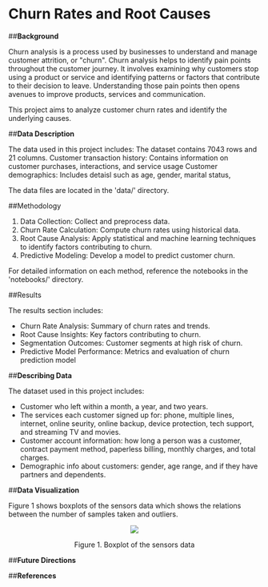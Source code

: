 # **Churn Rates and Root Causes**

##**Background**

Churn analysis is a process used by businesses to understand and manage customer attrition, or "churn".  Churn analysis helps to identify pain points throughout the customer journey.  It involves examining why customers stop using a product or service and identifying patterns or factors that contribute to their decision to leave.  Understanding those pain points then opens avenues to improve products, services and communication.

This project aims to analyze customer churn rates and identify the underlying causes.


##**Data Description**

The data used in this project includes:
The dataset contains 7043 rows and 21 columns.
Customer transaction history:  Contains information on customer purchases, interactions, and service usage
Customer demographics:  Includes detaisl such as age, gender, marital status, 


The data files are located in the 'data/' directory.


##Methodology

1. Data Collection:  Collect and preprocess data.
2. Churn Rate Calculation:  Compute churn rates using historical data.
3. Root Cause Analysis:  Apply statistical and machine learning techniques to identify factors contributing to churn.
4. Predictive Modeling:  Develop a model to predict customer churn.

For detailed information on each method, reference the notebooks in the 'notebooks/' directory.

##Results

The results section includes:

- Churn Rate Analysis:  Summary of churn rates and trends.
- Root Cause Insights:  Key factors contributing to churn.
- Segmentation Outcomes:  Customer segments at high risk of churn.
- Predictive Model Performance:  Metrics and evaluation of churn prediction model

##**Describing Data**

The dataset used in this project includes:

 - Customer who left within a month, a year, and two years.
 - The services each customer signed up for:  phone, multiple lines, internet, online seurity, online backup, device protection, tech support, and streaming TV and movies. 
 - Customer account information:  how long a person was a customer, contract payment method, paperless billing, monthly charges, and total charges. 
 - Demographic info about customers:  gender, age range, and if they have partners and dependents.

##**Data Visualization**

Figure 1 shows boxplots of the sensors data which shows the relations between the number of samples taken and outliers.

<p align="center">
    <img src="img/boxplot_of_the_sensors_darta.png"/>
</p>

<p align="center">
    Figure 1.  Boxplot of the sensors data

</p>

##**Future Directions**

##**References**
